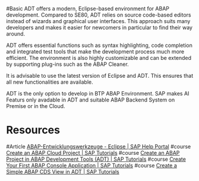 #Basic 
ADT offers a modern, Eclipse-based environment for ABAP development. Compared to SE80, ADT relies on source code-based editors instead of wizards and graphical user interfaces. This approach suits many developers and makes it easier for newcomers in particular to find their way around.

ADT offers essential functions such as syntax highlighting, code completion and integrated test tools that make the development process much more efficient. The environment is also highly customizable and can be extended by supporting plug-ins such as the ABAP Cleaner.

It is advisable to use the latest version of Eclipse and ADT. This ensures that all new functionalities are available.

ADT is the only option to develop in BTP ABAP Environment. SAP makes AI Featurs only avadable in ADT and suitable ABAP Backend System on Premise or in the Cloud. 

# Resources
#Article [ABAP-Entwicklungswerkzeuge - Eclipse | SAP Help Portal](https://help.sap.com/docs/ABAP_PLATFORM/7bfe8cdcfbb040dcb6702dada8c3e2f0/a3314a7fd9384ce8a40eff2d3b144628.html)
#course [Create an ABAP Cloud Project | SAP Tutorials](https://developers.sap.com/tutorials/abap-environment-create-abap-cloud-project.html)
#course [Create an ABAP Project in ABAP Development Tools (ADT) | SAP Tutorials](https://developers.sap.com/tutorials/abap-create-project.html)
#course [Create Your First ABAP Console Application | SAP Tutorials](https://developers.sap.com/tutorials/abap-environment-console-application.html)
#course [Create a Simple ABAP CDS View in ADT | SAP Tutorials](https://developers.sap.com/tutorials/abap-dev-adt-create-cds-view.html)
